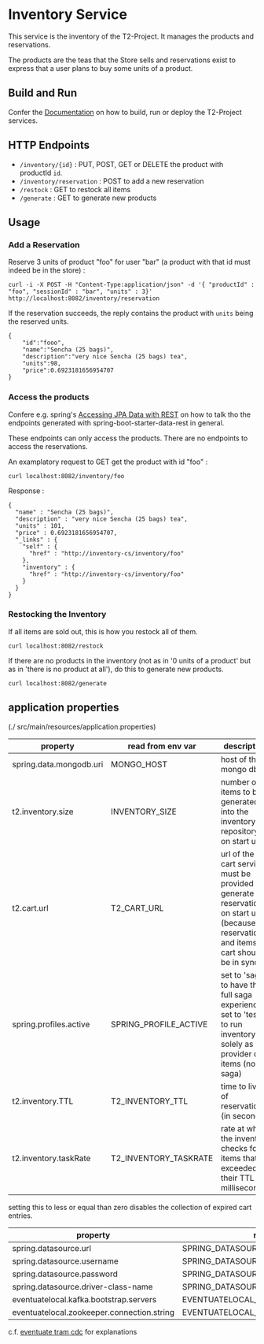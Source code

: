 # Inventory Service

This service is the inventory of the T2-Project. 
It manages the products and reservations.

The products are the teas that the Store sells and reservations exist to express that a user plans to buy some units of a product.


## Build and Run

Confer the [Documentation](https://t2-documentation.readthedocs.io/en/latest/guides/kube.html) on how to build, run or deploy the T2-Project services.


## HTTP Endpoints

* ``/inventory/{id}`` : PUT, POST, GET or DELETE the product with productId ``id``.
* ``/inventory/reservation`` : POST to add a new reservation
* ``/restock`` : GET to restock all items
* ``/generate`` : GET to generate new products


## Usage

### Add a Reservation

Reserve 3 units of product "foo" for user "bar" (a product with that id must indeed be in the store) : 
```
curl -i -X POST -H "Content-Type:application/json" -d '{ "productId" : "foo", "sessionId" : "bar", "units" : 3}' http://localhost:8082/inventory/reservation
```

If the reservation succeeds, the reply contains the product with ``units`` being the reserved units.
```
{
    "id":"fooo",
    "name":"Sencha (25 bags)",
    "description":"very nice Sencha (25 bags) tea",
    "units":98,
    "price":0.6923181656954707
}
```


### Access the products

Confere e.g. spring's [Accessing JPA Data with REST](https://spring.io/guides/gs/accessing-data-rest/) on how to talk tho the endpoints generated with spring-boot-starter-data-rest in general.

These endpoints can only access the products. 
There are no endpoints to access the reservations. 

An examplatory request to GET get the product with id "foo" : 
```
curl localhost:8082/inventory/foo
```
Response : 
```
{
  "name" : "Sencha (25 bags)",
  "description" : "very nice Sencha (25 bags) tea",
  "units" : 101,
  "price" : 0.6923181656954707,
  "_links" : {
    "self" : {
      "href" : "http://inventory-cs/inventory/foo"
    },
    "inventory" : {
      "href" : "http://inventory-cs/inventory/foo"
    }
  }
}

```

### Restocking the Inventory

If all items are sold out, this is how you restock all of them. 
```
curl localhost:8082/restock
```

If there are no products in the inventory (not as in '0 units of a product' but as in 'there is no product at all'), do this to generate new products.
```
curl localhost:8082/generate
```



## application properties
(./ src/main/resources/application.properties)

property | read from env var | description |
-------- | ----------------- | ----------- | 
spring.data.mongodb.uri | MONGO_HOST | host of the mongo db
t2.inventory.size | INVENTORY_SIZE | number of items to be generated into the inventory repository on start up  
t2.cart.url | T2_CART_URL | url of the cart service. must be provided to generate reservations on start up (because reservations and items in cart should be in sync)
spring.profiles.active | SPRING_PROFILE_ACTIVE | set to 'saga' to have the full saga experience. set to 'test' to run inventory solely as provider of items (no saga)
t2.inventory.TTL |  T2_INVENTORY_TTL | time to live of reservations (in seconds)
t2.inventory.taskRate | T2_INVENTORY_TASKRATE | rate at which the inventory checks for items that exceeded their TTL (in milliseconds)
setting this to less or equal than zero disables the collection of expired cart entries.

property | read from env var | description |
-------- | ----------------- | ----------- |
spring.datasource.url | SPRING_DATASOURCE_URL |
spring.datasource.username | SPRING_DATASOURCE_USERNAME |
spring.datasource.password | SPRING_DATASOURCE_PASSWORD |
spring.datasource.driver-class-name | SPRING_DATASOURCE_DRIVER_CLASS_NAME |
eventuatelocal.kafka.bootstrap.servers | EVENTUATELOCAL_KAFKA_BOOTSTRAP_SERVERS |
eventuatelocal.zookeeper.connection.string | EVENTUATELOCAL_ZOOKEEPER_CONNECTION_STRING |

c.f. [eventuate tram cdc](https://eventuate.io/docs/manual/eventuate-tram/latest/getting-started-eventuate-tram.html) for explanations


